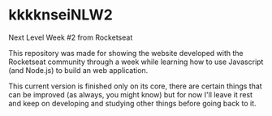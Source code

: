 # kkkknseiNLW2
Next Level Week #2 from Rocketseat


This repository was made for showing the website developed with the Rocketseat community through a week while learning how to use Javascript (and Node.js) to build an web application.

This current version is finished only on its core, there are certain things that can be improved (as always, you might know) but for now I'll leave it rest and keep on developing and studying other things before going back to it.
